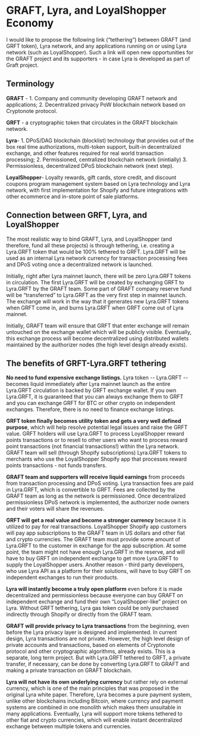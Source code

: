 # GRAFT, Lyra, and LoyalShopper Economy
I would like to propose the following link (“tethering”) between GRAFT (and GRFT token), Lyra network, and any applications running on or using Lyra network (such as LoyalShopper). 
Such a link will open new opportunities for the GRAFT project and its supporters - in case Lyra is developed as part of Graft project.    
## Terminology
**GRAFT** - 1. Company and community developing GRAFT network and applications; 2. Decentralized privacy PoW blockchain network based on Cryptonote protocol.

**GRFT** - a cryptographic token that circulates in the GRAFT blockchain network. 

**Lyra**- 1. DPoS/DAG blockchain (blocklist) technology that provides out of the box real time authorizations, multi-token support, built-in decentralized exchange, and other features required for real world transaction processing; 2. Permissioned, centralized blockchain network (inintially) 3. Permissionless, decentralized DPoS blockchain network (next step).

**LoyalShopper**- Loyalty rewards, gift cards, store credit, and discount coupons program management system based on Lyra technology and Lyra network, with first implementation for Shopify and future integrations with other ecommerce and in-store point of sale platforms.
    
## Connection between GRFT, Lyra, and LoyalShopper
The most realistic way to bind GRAFT, Lyra, and LoyalShopper (and therefore, fund all these projects) is through tethering, i.e. creating a Lyra.GRFT token that would be 100% tethered to GRFT. Lyra.GRFT will be used as an internal Lyra network currency for transaction processing fees and DPoS voting once a decentralized network is launched.

Initially, right after Lyra mainnet launch, there will be zero Lyra.GRFT tokens in circulation. 
The first Lyra.GRFT will be created by exchanging GRFT to Lyra.GRFT by the GRAFT team. 
Some part of GRAFT company reserve fund will be “transferred” to Lyra.GRFT as the very first step in mainnet launch. 
The exchange will work in the way that it generates new Lyra.GRFT tokens when GRFT come in,
and burns Lyra.GRFT when GRFT come out of Lyra mainnet. 

Initially, GRAFT team will ensure that GRFT that enter exchange will remain untouched on the exchange wallet which will be publicly visible.
Eventually, this exchange process will become decentralized using distributed wallets maintained by the auithorizer nodes (the high level design already exists). 

## The benefits of GRFT-Lyra.GRFT tethering

**No need to fund expensive exchange listings.** Lyra token -- Lyra.GRFT  -- becomes liquid immediately after Lyra mainnet launch as the entire Lyra.GRFT circulation is backed by GRFT exchange wallet. If you own Lyra.GRFT, it is guaranteed that you can always exchange them to GRFT and you can exchange GRFT for BTC or other crypto on independent exchanges. Therefore, there is no need to finance exchange listings.

**GRFT token finally becomes utility token and gets a very well defined purpose**, which will help resolve potential legal issues and raise the GRFT value. GRFT holders will use Lyra.GRFT to process LoyalShopper reward points transactions or to resell to other users who want to process reward point transactions (not financial transactions!) within the Lyra network. GRAFT team will sell (through Shopify subscriptions) Lyra.GRFT tokens to merchants who use the LoyalShopper Shopify app that processes reward points transactions - not funds transfers. 

**GRAFT team and supporters will receive liquid earnings** from proceeds from transaction processing and DPoS voting. Lyra transaction fees are paid in Lyra.GRFT, which is convertible to GRFT. Fees are collected by the GRAFT team as long as the network is permissioned. Once decentralized permissionless DPoS network is implemented, the authorizer node owners and their voters will share the revenues. 

**GRFT will get a real value and become a stronger currency** because it is utilized to pay for real transactions. LoyalShopper Shopify app customers will pay app subscriptions to the GRAFT team in US dollars and other fiat and crypto currencies. The GRAFT team must provide some amount of Lyra.GRFT to the customer in exchange for the app subscription. At some point, the team might not have enough Lyra.GRFT in the reserve, and will have to buy GRFT on independent exchange to get more Lyra.GRFT to supply the LoyalShopper users. Another reason - third party developers, who use Lyra API as a platform for their solutions, will have to buy GRFT on independent exchanges to run their products.

**Lyra will instantly become a truly open platform** even before it is made decentralized and permissionless because everyone can buy GRAFT on independent exchange and fund their own “LoyalShopper-like” project on Lyra. Without GRFT tethering, Lyra gas token could be only purchased indirectly through Shopify or directly from the GRAFT team.

**GRAFT will provide privacy to Lyra transactions** from the beginning, 
even before the Lyra privacy layer is designed and implemented. 
In current design, Lyra transactions are not private. 
However, the high level design of private accounts and transactions, 
based on elements of Cryptonote protocol and other cryptographic algorithms, already exists.
This is a separate, long term project. But with Lyra.GRFT tethered to GRFT,
a private transfer, if necessary, can be done by converting Lyra.GRFT to GRAFT and making a private transaction on GRAFT blockchain.

**Lyra will not have its own underlying currency** but rather rely on external currency, 
which is one of the main principles that was proposed in the original Lyra white paper. 
Therefore, Lyra becomes a pure payment system, unlike other blockchains including Bitcoin, 
where currency and payment systems are combined in one monolith which makes them unsuitable in many applications. 
Eventually, Lyra will support more tokens tethered to other fiat and crypto currencies, 
which will enable instant decentralized exchange between multiple tokens and currencies. 

